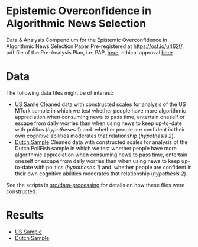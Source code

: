 # Epistemic Overconfidence in Algorithmic News Selection
Data &amp; Analysis Compendium for the Epistemic Overconfidence in Algorithmic News Selection Paper Pre-registered at https://osf.io/u462t/, pdf file of the Pre-Analysis Plan, i.e. PAP,  [here](https://osf.io/2tqwy/), ethical approval [here](https://osf.io/njmqx/).

# Data
The following data files might be of interest:

* [US Samle](data/intermediate/cleaned_us.csv) Cleaned data with constructed scales for analysis of the US MTurk sample in which we test whether people have more algorithmic appreciation when consuming news to pass time, entertain oneself or escape from daily worries than when using news to keep up-to-date with politics (_hypotheses 1_) and. whether people are confident in their own cognitive abilities moderates that relationship (_hypothesis 2_).
* [Dutch Sample](data/intermediate/cleaned_nl.csv) Cleaned data with constructed scales for analysis of the Dutch PollFish sample in which we test whether people have more algorithmic appreciation when consuming news to pass time, entertain oneself or escape from daily worries than when using news to keep up-to-date with politics (_hypotheses 1_) and. whether people are confident in their own cognitive abilities moderates that relationship (_hypothesis 2_).

See the scripts in [src/data-processing](src/README.md) for details on how these files were constructed.

# Results
* [US Sample](src/analysis/us.md)
* [Dutch Sample](src/analysis/nl.md)
